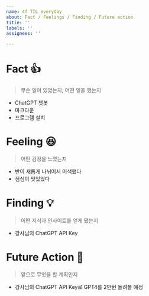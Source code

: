 ```yaml
---
name: 4f TIL everyday
about: Fact / Feelings / Finding / Future action
title: ''
labels: ''
assignees: ''

---
```


# Fact 👍 
> 무슨 일이 있었는지, 어떤 일을 했는지
* ChatGPT 챗봇
* 마크다운
* 프로그램 설치

# Feeling 😆 
> 어떤 감정을 느꼈는지
* 반이 새롭게 나뉘어서 어색했다
* 점심이 맛있었다

# Finding 💡 
> 어떤 지식과 인사이트를 얻게 됐는지
* 강사님의 ChatGPT API Key

# Future Action 🏃 
> 앞으로 무엇을 할 계획인지
* 강사님의 ChatGPT API Key로 GPT4를 2만번 돌려볼 예정

